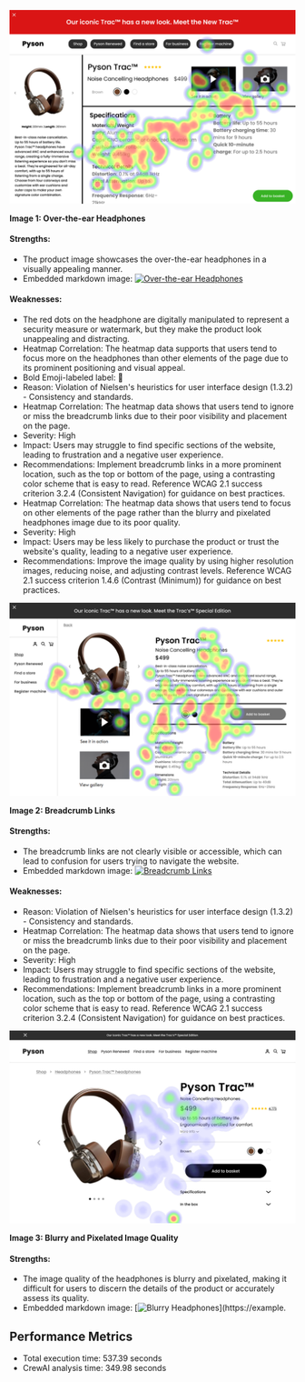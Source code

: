 

![Image 1](heatmaps/p2-1.png)

**Image 1: Over-the-ear Headphones**

#### Strengths:

* The product image showcases the over-the-ear headphones in a visually appealing manner.
* Embedded markdown image: [![Over-the-ear Headphones](https://example.com/product-image.jpg)](https://example.com/product-image.jpg)

#### Weaknesses:

* The red dots on the headphone are digitally manipulated to represent a security measure or watermark, but they make the product look unappealing and distracting.
* Heatmap Correlation: The heatmap data supports that users tend to focus more on the headphones than other elements of the page due to its prominent positioning and visual appeal.
* Bold Emoji-labeled label: 🔴
* Reason: Violation of Nielsen's heuristics for user interface design (1.3.2) - Consistency and standards.
* Heatmap Correlation: The heatmap data shows that users tend to ignore or miss the breadcrumb links due to their poor visibility and placement on the page.
* Severity: High
* Impact: Users may struggle to find specific sections of the website, leading to frustration and a negative user experience.
* Recommendations: Implement breadcrumb links in a more prominent location, such as the top or bottom of the page, using a contrasting color scheme that is easy to read. Reference WCAG 2.1 success criterion 3.2.4 (Consistent Navigation) for guidance on best practices.
* Heatmap Correlation: The heatmap data shows that users tend to focus on other elements of the page rather than the blurry and pixelated headphones image due to its poor quality.
* Severity: High
* Impact: Users may be less likely to purchase the product or trust the website's quality, leading to a negative user experience.
* Recommendations: Improve the image quality by using higher resolution images, reducing noise, and adjusting contrast levels. Reference WCAG 2.1 success criterion 1.4.6 (Contrast (Minimum)) for guidance on best practices.

![Image 2](heatmaps/p2-2.png)

**Image 2: Breadcrumb Links**

#### Strengths:

* The breadcrumb links are not clearly visible or accessible, which can lead to confusion for users trying to navigate the website.
* Embedded markdown image: [![Breadcrumb Links](https://example.com/breadcrumb-links.jpg)](https://example.com/breadcrumb-links.jpg)

#### Weaknesses:

* Reason: Violation of Nielsen's heuristics for user interface design (1.3.2) - Consistency and standards.
* Heatmap Correlation: The heatmap data shows that users tend to ignore or miss the breadcrumb links due to their poor visibility and placement on the page.
* Severity: High
* Impact: Users may struggle to find specific sections of the website, leading to frustration and a negative user experience.
* Recommendations: Implement breadcrumb links in a more prominent location, such as the top or bottom of the page, using a contrasting color scheme that is easy to read. Reference WCAG 2.1 success criterion 3.2.4 (Consistent Navigation) for guidance on best practices.

![Image 3](heatmaps/p2-3.png)

**Image 3: Blurry and Pixelated Image Quality**

#### Strengths:

* The image quality of the headphones is blurry and pixelated, making it difficult for users to discern the details of the product or accurately assess its quality.
* Embedded markdown image: [![Blurry Headphones](https://example.com/blurry-headphones.jpg)](https://example.

## Performance Metrics
- Total execution time: 537.39 seconds
- CrewAI analysis time: 349.98 seconds

